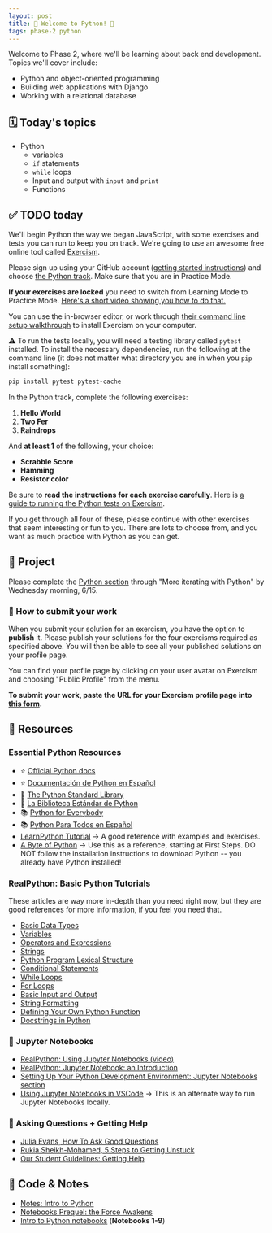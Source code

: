 ```yaml
---
layout: post
title: 🐍 Welcome to Python! 🐍
tags: phase-2 python
---
```


Welcome to Phase 2, where we'll be learning about back end development. Topics we'll cover include:

- Python and object-oriented programming
- Building web applications with Django
- Working with a relational database

## 🗓️ Today's topics

- Python
  - variables
  - `if` statements
  - `while` loops
  - Input and output with `input` and `print`
  - Functions

## ✅ TODO today

We'll begin Python the way we began JavaScript, with some exercises and tests you can run to keep you on track. We're going to use an awesome free online tool called [Exercism](https://exercism.io/).

Please sign up using your GitHub account ([getting started instructions](https://exercism.io/getting-started)) and choose [the Python track](https://exercism.io/tracks/python). Make sure that you are in Practice Mode.

**If your exercises are locked** you need to switch from Learning Mode to Practice Mode. [Here's a short video showing you how to do that.](https://www.loom.com/share/ad7209af2267427889c98699f0694d11)

You can use the in-browser editor, or work through [their command line setup walkthrough](https://exercism.io/cli-walkthrough) to install Exercism on your computer.

⚠️ To run the tests locally, you will need a testing library called `pytest` installed. To install the necessary dependencies, run the following at the command line (it does not matter what directory you are in when you `pip` install something):

```sh
pip install pytest pytest-cache
```

In the Python track, complete the following exercises:

1. **Hello World**
2. **Two Fer**
3. **Raindrops**

And **at least 1** of the following, your choice:

- **Scrabble Score**
- **Hamming**
- **Resistor color**

Be sure to **read the instructions for each exercise carefully**. Here is [a guide to running the Python tests on Exercism](https://exercism.io/tracks/python/tests).

If you get through all four of these, please continue with other exercises that seem interesting or fun to you. There are lots to choose from, and you want as much practice with Python as you can get.


## 🎯 Project

Please complete the [Python section](https://momentumlearn.thinkific.com/courses/take/back-end-development-with-python-and-django/) through "More iterating with Python" by Wednesday morning, 6/15.  



### 🥡 How to submit your work

When you submit your solution for an exercism, you have the option to **publish** it. Please publish your solutions for the four exercisms required as specified above. You will then be able to see all your published solutions on your profile page.

You can find your profile page by clicking on your user avatar on Exercism and choosing "Public Profile" from the menu.

**To submit your work, paste the URL for your Exercism profile page into [this form](https://forms.gle/PH475ViBdgZfWbG48).**

## 🔖 Resources

### Essential Python Resources

- ⭐ [Official Python docs](https://docs.python.org/3/)
- ⭐ [Documentación de Python en Español](https://docs.python.org/es/3/)
- 🐍 [The Python Standard Library](https://docs.python.org/3/library/index.html)
- 🐍 [La Biblioteca Estándar de Python](https://docs.python.org/es/3/library/index.html)
- 📚 [Python for Everybody](https://www.py4e.com/book)
- 📚 [Python Para Todos en Español](https://es.py4e.com/book)
- [LearnPython Tutorial](https://www.learnpython.org/) -> A good reference with examples and exercises.
- [A Byte of Python](https://python.swaroopch.com/) -> Use this as a reference, starting at First Steps. DO NOT follow the installation instructions to download Python -- you already have Python installed!

### RealPython: Basic Python Tutorials

These articles are way more in-depth than you need right now, but they are good references for more information, if you feel you need that.

- [Basic Data Types](https://realpython.com/python-data-types/)
- [Variables](https://realpython.com/python-variables/)
- [Operators and Expressions](https://realpython.com/python-operators-expressions/)
- [Strings](https://realpython.com/python-strings/)
- [Python Program Lexical Structure](https://realpython.com/python-program-structure/#)
- [Conditional Statements](https://realpython.com/python-conditional-statements/)
- [While Loops](https://realpython.com/python-while-loop/)
- [For Loops](https://realpython.com/python-for-loop/)
- [Basic Input and Output](https://realpython.com/python-input-output/)
- [String Formatting](https://realpython.com/python-formatted-output/)
- [Defining Your Own Python Function](https://realpython.com/defining-your-own-python-function/)
- [Docstrings in Python](https://realpython.com/documenting-python-code/#documenting-your-python-code-base-using-docstrings)

### 📓 Jupyter Notebooks

- [RealPython: Using Jupyter Notebooks (video)](https://realpython.com/courses/using-jupyter-notebooks/)
- [RealPython: Jupyter Notebook: an Introduction](https://realpython.com/jupyter-notebook-introduction/)
- [Setting Up Your Python Development Environment: Jupyter Notebooks section](https://www.notion.so/momentumlearn/Setting-up-your-Python-Development-Environment-91c5006b5a504844ad4e6abf5d209928#0fafde79c23f4f23ad425ef5a16af47c)
- [Using Jupyter Notebooks in VSCode](https://code.visualstudio.com/docs/datascience/jupyter-notebooks) -> This is an alternate way to run Jupyter Notebooks locally.

### 💁 Asking Questions + Getting Help

- [Julia Evans, How To Ask Good Questions](https://jvns.ca/blog/good-questions/)
- [Rukia Sheikh-Mohamed, 5 Steps to Getting Unstuck](https://dev.to/rukiaasm/working-smarter-5-steps-to-getting-unstuck-with-rukia-sheikh-mohamed-1932)
- [Our Student Guidelines: Getting Help](https://github.com/momentumlearn/student-resources/blob/main/articles/student-guidelines.md#getting-help)

## 🦉 Code & Notes

- [Notes: Intro to Python](https://github.com/momentum-team-13/notes/blob/main/intro-python.md)
- [Notebooks Prequel: the Force Awakens](https://github.com/Momentum-Team-13/notes/blob/main/python-notebooks-prequel.md)
- [Intro to Python notebooks](https://github.com/Momentum-Team-13/python-notebooks) (**Notebooks 1-9**)
